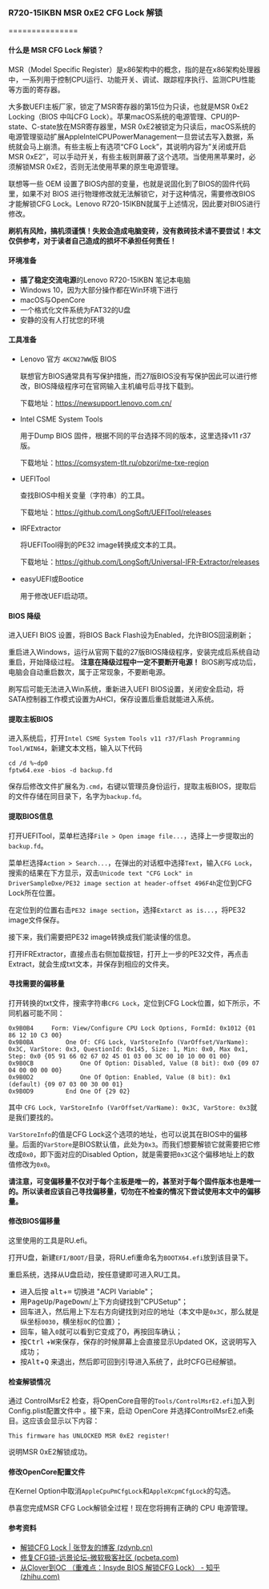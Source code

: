 ### R720-15IKBN MSR 0xE2 CFG Lock 解锁

===============

#### 什么是 MSR CFG Lock 解锁？

MSR（Model Specific Register）是x86架构中的概念，指的是在x86架构处理器中，一系列用于控制CPU运行、功能开关、调试、跟踪程序执行、监测CPU性能等方面的寄存器。

大多数UEFI主板厂家，锁定了MSR寄存器的第15位为只读，也就是MSR 0xE2 Locking（BIOS 中叫CFG Lock）。苹果macOS系统的电源管理、CPU的P-state、C-state放在MSR寄存器里，MSR 0xE2被锁定为只读后，macOS系统的电源管理驱动扩展AppleIntelCPUPowerManagement一旦尝试去写入数据，系统就会马上崩溃。有些主板上有选项“CFG Lock”，其说明内容为”关闭或开启MSR 0xE2″，可以手动开关，有些主板则屏蔽了这个选项。当使用黑苹果时，必须解锁MSR 0xE2，否则无法使用苹果的原生电源管理。

联想等一些 OEM 设置了BIOS内部的变量，也就是说固化到了BIOS的固件代码里，如果不对 BIOS 进行物理修改就无法解锁它，对于这种情况，需要修改BIOS才能解锁CFG Lock。Lenovo R720-15IKBN就属于上述情况，因此要对BIOS进行修改。

**刷机有风险，搞机须谨慎！失败会造成电脑变砖，没有救砖技术请不要尝试！本文仅供参考，对于读者自己造成的损坏不承担任何责任！**

#### 环境准备

- **插了稳定交流电源**的Lenovo R720-15IKBN 笔记本电脑
- Windows 10，因为大部分操作都在Win环境下进行
- macOS与OpenCore
- 一个格式化文件系统为FAT32的U盘
- 安静的没有人打扰您的环境

#### 工具准备

- Lenovo 官方 `4KCN27WW`版 BIOS

  联想官方BIOS通常具有写保护措施，而27版BIOS没有写保护因此可以进行修改，BIOS降级程序可在官网输入主机编号后寻找下载到。

  下载地址：https://newsupport.lenovo.com.cn/

- Intel CSME System Tools

  用于Dump BIOS 固件，根据不同的平台选择不同的版本，这里选择v11 r37版。

  下载地址：https://comsystem-tlt.ru/obzori/me-txe-region

- UEFITool

  查找BIOS中相关变量（字符串）的工具。

  下载地址：https://github.com/LongSoft/UEFITool/releases

- IRFExtractor

  将UEFITool得到的PE32 image转换成文本的工具。

  下载地址：https://github.com/LongSoft/Universal-IFR-Extractor/releases

- easyUEFI或Bootice

  用于修改UEFI启动项。

#### BIOS 降级

进入UEFI BIOS 设置，将BIOS Back Flash设为Enabled，允许BIOS回滚刷新；

重启进入Windows，运行从官网下载的27版BIOS降级程序，安装完成后系统自动重启，开始降级过程。 **注意在降级过程中一定不要断开电源！** BIOS刷写成功后，电脑会自动重启数次，属于正常现象，不要断电源。

刷写后可能无法进入Win系统，重新进入UEFI BIOS设置，关闭安全启动，将SATA控制器工作模式设置为AHCI，保存设置后重启就能进入系统。

#### 提取主板BIOS

进入系统后，打开`Intel CSME System Tools v11 r37/Flash Programming Tool/WIN64`，新建文本文档，输入以下代码

```shell
cd /d %~dp0
fptw64.exe -bios -d backup.fd
```

保存后修改文件扩展名为`.cmd`，右键以管理员身份运行，提取主板BIOS，提取后的文件存储在同目录下，名字为`backup.fd`。

#### 提取BIOS信息

打开UEFITool，菜单栏选择`File > Open image file...`，选择上一步提取出的`backup.fd`。

菜单栏选择`Action > Search...`，在弹出的对话框中选择`Text`，输入`CFG Lock`，搜索的结果在下方显示，双击`Unicode text "CFG Lock" in DriverSampleDxe/PE32 image section at header-offset 496F4h`定位到CFG Lock所在位置。

在定位到的位置右击`PE32 image section`，选择`Extarct as is...`，将PE32 image文件保存。

接下来，我们需要把PE32 image转换成我们能读懂的信息。

打开IFRExtractor，直接点击右侧加载按钮，打开上一步的PE32文件，再点击Extract，就会生成txt文本，并保存到相应的文件夹。

#### 寻找需要的偏移量

打开转换的txt文件，搜索字符串`CFG Lock`，定位到CFG Lock位置，如下所示，不同机器可能不同：

```assembly
0x9B0B4 	Form: View/Configure CPU Lock Options, FormId: 0x1012 {01 86 12 10 C3 00}
0x9B0BA 		One Of: CFG Lock, VarStoreInfo (VarOffset/VarName): 0x3C, VarStore: 0x3, QuestionId: 0x145, Size: 1, Min: 0x0, Max 0x1, Step: 0x0 {05 91 66 02 67 02 45 01 03 00 3C 00 10 10 00 01 00}
0x9B0CB 			One Of Option: Disabled, Value (8 bit): 0x0 {09 07 04 00 00 00 00}
0x9B0D2 			One Of Option: Enabled, Value (8 bit): 0x1 (default) {09 07 03 00 30 00 01}
0x9B0D9 		End One Of {29 02}
```

其中 `CFG Lock, VarStoreInfo (VarOffset/VarName): 0x3C, VarStore: 0x3`就是我们要找的。

`VarStoreInfo`的值是CFG Lock这个选项的地址，也可以说其在BIOS中的偏移量。后面的`VarStore`是BIOS默认值，此处为`0x3`。而我们想要解锁它就需要把它修改成`0x0`，即下面对应的Disabled Option，就是需要把`0x3C`这个偏移地址上的数值修改为`0x0`。

**请注意，可变偏移量不仅对于每个主板是唯一的，甚至对于每个固件版本也是唯一的。所以读者应该自己寻找偏移量，切勿在不检查的情况下尝试使用本文中的偏移量。**

#### 修改BIOS偏移量

这里使用的工具是RU.efi。

打开U盘，新建`EFI/BOOT/`目录，将RU.efi重命名为`BOOTX64.efi`放到该目录下。

重启系统，选择从U盘启动，按任意键即可进入RU工具。

- 进入后按 <kbd>alt</kbd>+<kbd>=</kbd> 切换进 "ACPI Variable"；
- 用<kbd>PageUp</kbd>/<kbd>PageDown</kbd>/上下方向键找到"CPUSetup"；
- 回车进入，然后用上下左右方向键找到对应的地址（本文中是`0x3C`，那么就是纵坐标`0030`，横坐标`0C`的位置）；
- 回车，输入`0`就可以看到它变成了0，再按回车确认；
- 按<kbd>Ctrl</kbd> +<kbd>W</kbd>来保存，保存的时候屏幕上会直接显示Updated OK，这说明写入成功；
- 按<kbd>Alt</kbd>+<kbd>Q</kbd> 来退出，然后即可回到引导进入系统了，此时CFG已经解锁。

#### 检查解锁情况

通过 ControlMsrE2 检查，将OpenCore自带的`Tools/ControlMsrE2.efi`加入到Config.plist配置文件中 。接下来，启动 OpenCore 并选择ControlMsrE2.efi条目。这应该会显示以下内容：

```assembly
This firmware has UNLOCKED MSR 0xE2 register!
```

说明MSR 0xE2解锁成功。

#### 修改OpenCore配置文件

在Kernel Option中取消`AppleCpuPmCfgLock`和`AppleXcpmCfgLock`的勾选。

恭喜您完成MSR CFG Lock解锁全过程！现在您将拥有正确的 CPU 电源管理。

#### 参考资料

- [解锁CFG Lock | 张登友的博客 (zdynb.cn)](https://www.zdynb.cn/2020/jie-suo-cfg-lock.html)
- [修复CFG锁-远景论坛-微软极客社区 (pcbeta.com)](https://bbs.pcbeta.com/viewthread-1899638-1-1.html)
- [从Clover到OC （重难点：Insyde BIOS 解锁CFG Lock） - 知乎 (zhihu.com)](https://zhuanlan.zhihu.com/p/121655468)